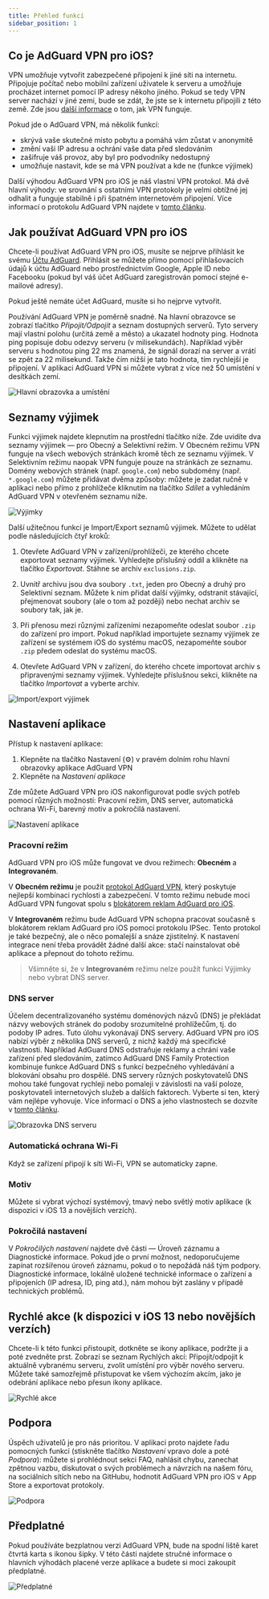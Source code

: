 ```yaml
---
title: Přehled funkcí
sidebar_position: 1
---
```


## Co je AdGuard VPN pro iOS?

VPN umožňuje vytvořit zabezpečené připojení k jiné síti na internetu. Připojuje počítač nebo mobilní zařízení uživatele k serveru a umožňuje procházet internet pomocí IP adresy někoho jiného. Pokud se tedy VPN server nachází v jiné zemi, bude se zdát, že jste se k internetu připojili z této země. Zde jsou [další informace](/general/how-vpn-works.md) o tom, jak VPN funguje.

Pokud jde o AdGuard VPN, má několik funkcí:
* skrývá vaše skutečné místo pobytu a pomáhá vám zůstat v anonymitě
* změní vaši IP adresu a ochrání vaše data před sledováním
* zašifruje váš provoz, aby byl pro podvodníky nedostupný
* umožňuje nastavit, kde se má VPN používat a kde ne (funkce výjimek)

Další výhodou AdGuard VPN pro iOS je náš vlastní VPN protokol. Má dvě hlavní výhody: ve srovnání s ostatními VPN protokoly je velmi obtížné jej odhalit a funguje stabilně i při špatném internetovém připojení. Více informací o protokolu AdGuard VPN najdete v [tomto článku](../general/adguard-vpn-protocol.mdx).

## Jak používat AdGuard VPN pro iOS

Chcete-li používat AdGuard VPN pro iOS, musíte se nejprve přihlásit ke svému [Účtu AdGuard](https://my.adguard.com/). Přihlásit se můžete přímo pomocí přihlašovacích údajů k účtu AdGuard nebo prostřednictvím Google, Apple ID nebo Facebooku (pokud byl váš účet AdGuard zaregistrován pomocí stejné e-mailové adresy).

Pokud ještě nemáte účet AdGuard, musíte si ho nejprve vytvořit.

Používání AdGuard VPN je poměrně snadné. Na hlavní obrazovce se zobrazí tlačítko *Připojit/Odpojit* a seznam dostupných serverů. Tyto servery mají vlastní polohu (určitá země a město) a ukazatel hodnoty ping. Hodnota ping popisuje dobu odezvy serveru (v milisekundách). Například výběr serveru s hodnotou ping 22 ms znamená, že signál dorazí na server a vrátí se zpět za 22 milisekund. Takže čím nižší je tato hodnota, tím rychlejší je připojení. V aplikaci AdGuard VPN si můžete vybrat z více než 50 umístění v desítkách zemí.

![Hlavní obrazovka a umístění](https://cdn.adguardvpn.com/content/kb/vpn/ios/1.png?123)

## Seznamy výjimek

Funkci výjimek najdete klepnutím na prostřední tlačítko níže. Zde uvidíte dva seznamy výjimek — pro Obecný a Selektivní režim. V Obecném režimu VPN funguje na všech webových stránkách kromě těch ze seznamu výjimek. V Selektivním režimu naopak VPN funguje pouze na stránkách ze seznamu. Domény webových stránek (např. `google.com`) nebo subdomény (např. `*.google.com`) můžete přidávat dvěma způsoby: můžete je zadat ručně v aplikaci nebo přímo z prohlížeče kliknutím na tlačítko *Sdílet* a vyhledáním AdGuard VPN v otevřeném seznamu níže.

![Výjimky](https://cdn.adguardvpn.com/content/kb/vpn/ios/2.png?123)

Další užitečnou funkcí je Import/Export seznamů výjimek. Můžete to udělat podle následujících čtyř kroků:

1. Otevřete AdGuard VPN v zařízení/prohlížeči, ze kterého chcete exportovat seznamy výjimek. Vyhledejte příslušný oddíl a klikněte na tlačítko *Exportovat*. Stáhne se archiv `exclusions.zip`.

2. Uvnitř archivu jsou dva soubory `.txt`, jeden pro Obecný a druhý pro Selektivní seznam. Můžete k nim přidat další výjimky, odstranit stávající, přejmenovat soubory (ale o tom až později) nebo nechat archiv se soubory tak, jak je.

3. Při přenosu mezi různými zařízeními nezapomeňte odeslat soubor `.zip` do zařízení pro import. Pokud například importujete seznamy výjimek ze zařízení se systémem iOS do systému macOS, nezapomeňte soubor `.zip` předem odeslat do systému macOS.

4. Otevřete AdGuard VPN v zařízení, do kterého chcete importovat archiv s připravenými seznamy výjimek. Vyhledejte příslušnou sekci, klikněte na tlačítko *Importovat* a vyberte archiv.

![Import/export výjimek](https://cdn.adguardvpn.com/content/kb/vpn/ios/import-export-exclusions.png)

## Nastavení aplikace

Přístup k nastavení aplikace:

1. Klepněte na tlačítko Nastavení (⚙) v pravém dolním rohu hlavní obrazovky aplikace AdGuard VPN
2. Klepněte na *Nastavení aplikace*

Zde můžete AdGuard VPN pro iOS nakonfigurovat podle svých potřeb pomocí různých možností: Pracovní režim, DNS server, automatická ochrana Wi-Fi, barevný motiv a pokročilá nastavení.

![Nastavení aplikace](https://cdn.adguardvpn.com/content/kb/vpn/ios/app-settings.png)

### Pracovní režim

AdGuard VPN pro iOS může fungovat ve dvou režimech: **Obecném** a **Integrovaném**.

V **Obecném režimu** je použit [protokol AdGuard VPN](../general/adguard-vpn-protocol.mdx), který poskytuje nejlepší kombinaci rychlosti a zabezpečení. V tomto režimu nebude moci AdGuard VPN fungovat spolu s [blokátorem reklam AdGuard pro iOS](https://adguard.com/kb/adguard-for-ios/overview/).

V **Integrovaném** režimu bude AdGuard VPN schopna pracovat současně s blokátorem reklam AdGuard pro iOS pomocí protokolu IPSec. Tento protokol je také bezpečný, ale o něco pomalejší a snáze zjistitelný. K nastavení integrace není třeba provádět žádné další akce: stačí nainstalovat obě aplikace a přepnout do tohoto režimu.
> Všimněte si, že v **Integrovaném** režimu nelze použít funkci Výjimky nebo vybrat DNS server.

### DNS server

Účelem decentralizovaného systému doménových názvů (DNS) je překládat názvy webových stránek do podoby srozumitelné prohlížečům, tj. do podoby IP adres. Tuto úlohu vykonávají DNS servery. AdGuard VPN pro iOS nabízí výběr z několika DNS serverů, z nichž každý má specifické vlastnosti. Například AdGuard DNS odstraňuje reklamy a chrání vaše zařízení před sledováním, zatímco AdGuard DNS Family Protection kombinuje funkce AdGuard DNS s funkcí bezpečného vyhledávání a blokování obsahu pro dospělé. DNS servery různých poskytovatelů DNS mohou také fungovat rychleji nebo pomaleji v závislosti na vaší poloze, poskytovateli internetových služeb a dalších faktorech. Vyberte si ten, který vám nejlépe vyhovuje. Více informací o DNS a jeho vlastnostech se dozvíte v [ tomto článku](https://adguard-dns.io/kb/general/dns-filtering/#what-is-dns).

![Obrazovka DNS serveru](https://cdn.adguardvpn.com/content/kb/vpn/ios/dns-server.png)

### Automatická ochrana Wi-Fi

Když se zařízení připojí k síti Wi-Fi, VPN se automaticky zapne.

### Motiv

Můžete si vybrat výchozí systémový, tmavý nebo světlý motiv aplikace (k dispozici v iOS 13 a novějších verzích).

### Pokročilá nastavení

V *Pokročilých nastavení* najdete dvě části — Úroveň záznamu a Diagnostické informace. Pokud jde o první možnost, nedoporučujeme zapínat rozšířenou úroveň záznamu, pokud o to nepožádá náš tým podpory. Diagnostické informace, lokálně uložené technické informace o zařízení a připojeních (IP adresa, ID, ping atd.), nám mohou být zaslány v případě technických problémů.

## Rychlé akce (k dispozici v iOS 13 nebo novějších verzích)

Chcete-li k této funkci přistoupit, dotkněte se ikony aplikace, podržte ji a poté zvedněte prst. Zobrazí se seznam Rychlých akcí: Připojit/odpojit k aktuálně vybranému serveru, zvolit umístění pro výběr nového serveru. Můžete také samozřejmě přistupovat ke všem výchozím akcím, jako je odebrání aplikace nebo přesun ikony aplikace.

![Rychlé akce](https://cdn.adguardvpn.com/content/kb/vpn/ios/quick-actions.png)

## Podpora

Úspěch uživatelů je pro nás prioritou. V aplikaci proto najdete řadu pomocných funkcí (stiskněte tlačítko *Nastavení* vpravo dole a poté *Podpora*): můžete si prohlédnout sekci FAQ, nahlásit chybu, zanechat zpětnou vazbu, diskutovat o svých problémech a návrzích na našem fóru, na sociálních sítích nebo na GitHubu, hodnotit AdGuard VPN pro iOS v App Store a exportovat protokoly.

![Podpora](https://cdn.adguardvpn.com/content/kb/vpn/ios/support.png)

## Předplatné

Pokud používáte bezplatnou verzi AdGuard VPN, bude na spodní liště karet čtvrtá karta s ikonou šipky. V této části najdete stručné informace o hlavních výhodách placené verze aplikace a budete si moci zakoupit předplatné.

![Předplatné](https://cdn.adguardvpn.com/content/kb/vpn/ios/subscription_en.png)
